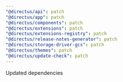 ```yaml
---
"@directus/api": patch
"@directus/app": patch
"@directus/components": patch
"@directus/extensions": patch
"@directus/extensions-registry": patch
"@directus/release-notes-generator": patch
"@directus/storage-driver-gcs": patch
"@directus/themes": patch
"@directus/update-check": patch
---
```


Updated dependencies
